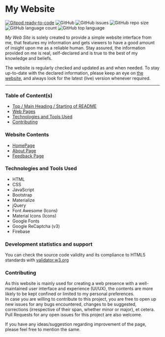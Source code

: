 # My Website

[![Gitpod ready-to-code](https://img.shields.io/badge/Gitpod-ready--to--code-blue?logo=gitpod)](https://gitpod.io/#https://github.com/Git-Harshit/git-harshit.github.io)
![GitHub](https://img.shields.io/github/license/Git-Harshit/git-harshit.github.io)
![GitHub issues](https://img.shields.io/github/issues/Git-Harshit/git-harshit.github.io)
![GitHub repo size](https://img.shields.io/github/repo-size/Git-Harshit/git-harshit.github.io)
![GitHub language count](https://img.shields.io/github/languages/count/Git-Harshit/git-harshit.github.io)
![GitHub top language](https://img.shields.io/github/languages/top/Git-Harshit/git-harshit.github.io)

_My Web Site_ is solely created to provide a simple website interface from me, that features my information and gets viewers to have a good amount of insight upon me as a reliable human. Stay assured, the information provided on me is real, self-declared and is true to the best of my knowledge and beliefs.

The website is regularly checked and updated as and when needed. To stay up-to-date with the declared information, please keep an eye on [the website](https://git-harshit.github.io), and always look for the latest (live) version whenever required.

---

### Table of Content(s)

- [Top / Main Heading / Starting of README](#my-website)
- [Web Pages](#website-contents)
- [Technologies and Tools Used](#technologies-and-tools-used)
- [Contributing](#Contributing)

### Website Contents

* [HomePage](https://git-harshit.github.io)
* [About Page](https://git-harshit.github.io/about)
* [Feedback Page](https://git-harshit.github.io/feedback)

### Technologies and Tools Used

* HTML
* CSS
* JavaScript
* Bootstrap
* Materialize
* jQuery
* Font Awesome (Icons)
* Material Icons (Icons)
* Google Fonts
* Google ReCaptcha (v3)
* Firebase

### Development statistics and support

You can check the source code validity and its compliance to HTML5 standards with [validator.w3.org](https://validator.w3.org/nu/?showsource=yes&showoutline=yes&showimagereport=yes&checkerrorpages=yes&useragent=Validator.nu%2FLV+http%3A%2F%2Fvalidator.w3.org%2Fservices&acceptlanguage=&doc=https%3A%2F%2Fgit-harshit.github.io%2F)

### Contributing

As this website is mainly used for creating a web presence with a well-maintained user interface and experience (UI/UX), the contents are more likely to be kept confined or limited to my personal preferences.  
In case you are willing to contribute to this project, you are free to open up new issues for any bugs encountered, changes to be suggested, corrections (irrespective of their span, whether minor or major), et cetera. Pull Requests for any open issues for this project are also welcome.

If you have any ideas/suggestion regarding improvement of the page, please feel free to mention the same.
